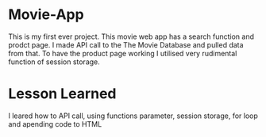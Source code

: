 # Movie-App
This is my first ever project. This movie web app has a search function and prodct page. I made API call to the The Movie Database and pulled data from that. To have the product page working I utilised very rudimental function of session storage.
# Lesson Learned
I leared how to API call, using functions parameter, session storage, for loop and apending code to HTML
